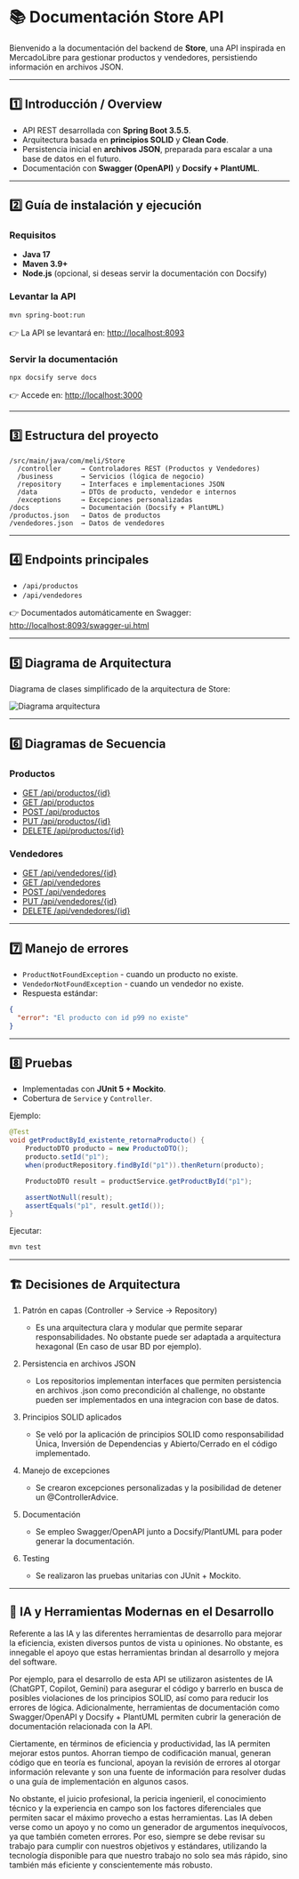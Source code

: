 # 📚 Documentación Store API

Bienvenido a la documentación del backend de **Store**, una API inspirada en MercadoLibre para gestionar productos y vendedores, persistiendo información en archivos JSON.

---

## 1️⃣ Introducción / Overview
- API REST desarrollada con **Spring Boot 3.5.5**.  
- Arquitectura basada en **principios SOLID** y **Clean Code**.  
- Persistencia inicial en **archivos JSON**, preparada para escalar a una base de datos en el futuro.  
- Documentación con **Swagger (OpenAPI)** y **Docsify + PlantUML**.

---

## 2️⃣ Guía de instalación y ejecución

### Requisitos
- **Java 17**
- **Maven 3.9+**
- **Node.js** (opcional, si deseas servir la documentación con Docsify)

### Levantar la API
```bash
mvn spring-boot:run
```
👉 La API se levantará en: [http://localhost:8093](http://localhost:8093)

### Servir la documentación
```bash
npx docsify serve docs
```
👉 Accede en: [http://localhost:3000](http://localhost:3000)

---

## 3️⃣ Estructura del proyecto 

```
/src/main/java/com/meli/Store
  /controller     → Controladores REST (Productos y Vendedores)
  /business       → Servicios (lógica de negocio)
  /repository     → Interfaces e implementaciones JSON
  /data           → DTOs de producto, vendedor e internos
  /exceptions     → Excepciones personalizadas
/docs             → Documentación (Docsify + PlantUML)
/productos.json   → Datos de productos
/vendedores.json  → Datos de vendedores
```

---

## 4️⃣ Endpoints principales

- `/api/productos`
- `/api/vendedores`

👉 Documentados automáticamente en Swagger:  
[http://localhost:8093/swagger-ui.html](http://localhost:8093/swagger-ui.html)

---

## 5️⃣ Diagrama de Arquitectura

Diagrama de clases simplificado de la arquitectura de Store:

![Diagrama arquitectura](https://www.plantuml.com/plantuml/svg/TPDDJWCn38Nt8-KELbTbqHu1TQ2RTaD54NihuwA8D1aI1ma1TsUKJkUdCLk_vy_sYxA9Z87JsQgA3Lk2EdmamwGv1OHepgqr9wEnGJYo3wGgLRMet_6DO54VTh1yz8w3jvR2tGA-LGMWBSO8X-2Rf7cKH-cLN4ED3rFjTqP-ID4uwgpB8uLFeqbazre97eGvTOkCK6kTmS_K-cYwcxwkREEOmWarmQuVC7fkzEkWkU6on3vw9_QFijHUhYgTxBSlJ-MzkPW1HUgmMjqNUPKFa6r5V0ElhsIN5CvDvyKdNQagCHvOhtzaiXnNxvSdJABAY_pp89Fm1fiCt7JL_4N-0000)

---

## 6️⃣ Diagramas de Secuencia

### Productos
- [GET /api/productos/{id}](https://www.plantuml.com/plantuml/svg/TP3F2i8m3CRlXRv3ZegC3OyxoF0FCZnCT2ymrYY5seuk4uRuxXRjdBBjbdnyloHVafeAIyrDSKQI5C9-bqDOL3Aih15DIQOE7r8yEUEiS9s5ZPAe2Jdp1GGhE7wy6wF96gNGGZmzQ6Zk9vpHtcM93hyYUMtTfc8cnVnBTYQ7fLuwOMLgwSvh7NgHMlJGY2KOM-W5iyspuQQ9Z6FCRow7TL-AOHb5a1rWyKybgCNx_Iy0)  
- [GET /api/productos](https://www.plantuml.com/plantuml/svg/TP5D2u9048Rl2_iVvbY47tIK4CCYei0eRz51T8g5pPNTCUZVjvMMeDw6TzvdFYD3cQRwBZaZGH9Xiqx1oohXLLeLTKxASCPPPWCDiHHO4dBM1E24SFZQObMILbAYXc2mHj_tXq-e7o97IzwGbb8sifbCVrnhiT2saOvOAIFiN4yBNaLPMF9D3EITeLvxOMZHg6gL9c6_sSX-usHtFGktTmfWxlkGx606vmxdkkw5imZBulE05m00)  
- [POST /api/productos](https://www.plantuml.com/plantuml/svg/TP512eCm44NtWTnXbfOYIfT2Ys0tfOj8jGT8pIm2gGb95BnzGnknHRlAaFp_9d-cT9vRFpmL9LvwXL2pfeMC6vaPgyNGUUqeeOI7maAb9FOUAOa5f2UeFx9AzzvgfT12iGM1vA75T8ngVMxPZfArTm4sQ4VPOQ1r5hb7Pkz6X3C-9pDvmSoEmBZ4gniQxMJu-XGuZe_uRTiGfLlzHot5kic_w4l0pNp1DW-lW4EU0xl2_jTLOY_U6ta1)  
- [PUT /api/productos/{id}](https://www.plantuml.com/plantuml/svg/TP7V2e8m58Vl1tk7Ssb4A5qAXM0tqOLI-W3BdOl1ScERWaJltgY9XNgrV-VxpdvRPXqphdj8Ifnm4g6iAuYP5h4sYdUDKpP-2lwYX1BcLmPoAR1rI4cOmEu8vRSsLwqpIaeqaAw98BehFXm2eKvLiQ5apa_I6vfUDEYDZK7ci32rvduCnz6edpGZuHtdi7L5hQpmrn-ynx8UVx65ejrI_ru9Fc-o5dyAk9ZFO-C3fh1F4YWkiFsdCcpvvsVU)  
- [DELETE /api/productos/{id}](https://www.plantuml.com/plantuml/svg/dP9HIyCm4CVV2_qEnvuK6Isofpt8SAim52UwBr2Q4m-oN4ckSqFyxbxNrYfMsSn3I2x_t-L_byo2v5wgZOqZ8R48Y-mkMsUGv2KbfMTJ5S8XUIFp7aTnbElEmzmIEi4uQXSmleA7HZjd9vwjHG_JFtFzrFT9dj1lgK3DOD2YO1i-8tF-2NOQfPPjw15B3gG6zqe-apFN-wLfeDmAT0u0TnHgzw1ZW1qF6Ma3l5Yl6l186qq1ZObJxjiocU6BVkdrwlQR_6jVbUWUQWgNQQfQk81HPcb3BZVSTwP-cb4SeGtO1zt_EkOgQq-gG5uyltOdzomtN3cJxGeiXTWTLzqadO2YS62ra7gQwNpuu1y0)  

### Vendedores
- [GET /api/vendedores/{id}](https://www.plantuml.com/plantuml/svg/VP7D2i8m48JlWRp37XKfBHvxa68LAHuAMhoNPfM5c9Gq5ehuxWPfQ8NeBHdcc_tBEbiR-xXBpYnPYN3OLn3NBSKzAe526-pY9uaNPvpLZTK6saceB78sFY3Qm6KqvrfPewL40-cVg81z5d96qrE3Bk66relReH0B4ii9zZP75buxOQixSbqEZhwI4XCMyaJ1gbxPLMMWsgzfWzHyG0VwZQMmJX8eZx3wnZBt-TpY3G00)  
- [GET /api/vendedores](https://www.plantuml.com/plantuml/svg/VT4z2y8m40RWFP3_SACY_S2nIAbK4L4eQEaY3gKz9H2Jafu5_xrHMkqGtSBnFhdS9McfD7I_ISv8a4JOh7C8oaO47QeQQssmvOopiY9j89K25I5d_G6y68e-bsf5Hak91YBtBOxao1_HTA92Ywz8IocBZvnCltP8MRWTQWTiT2li-nuMNuIghNuPLy1pTjoBbXP3UPLdiQFXhr7_sF6WbWzBYs0UXf3jO0Qd4VHz_ynPOWllxtW2)  
- [POST /api/vendedores](https://www.plantuml.com/plantuml/svg/TP4_2y8m4CNtGBx3ZHMH5iU2KgYBE4HiTO_D3O7Ob4iCzDiRf84ASSgVU--NUvV6UKd-_JASUUqDmbLqFPHoqcN0KQ6oX8uppkJWBK5hD8uUELisi3l2Oz6rTlHaZK62Eek1ucdLV4ZwKoysd6NSAsQ75FI04JWGIe-2xfEAQweNYRuY9K_4dDFT3IVhT4mmHvIJ0TV6d6gNRI9OhJ8F_Hl2Aca-Q3IcGTQmhoeG5zZ-sffu-7xF1m00)  
- [PUT /api/vendedores/{id}](https://www.plantuml.com/plantuml/svg/TP712i8m38RlXRv3ZXCP6nu7oc1UnCD4D-zrpQ5Grz7MmX3VtI8hLEXERPFyN_AdjR5CszTJKcA5bGYNleE2JQ9mE7BaIgCfte9_AA643LPfQAJ0qI8bomNo0zoNuaQDLYifKKErYeBieVYy3vfZrsueIH0YxWsr4mDwwA2HMMnrFt5_XdmMMaIaeF6OKuXTSL96U1UpHndcC1QcglBa44u9dcYqjeZ8QTge5uPbLh0hIsZFiFsNrVxn-wOl)  
- [DELETE /api/vendedores/{id}](https://www.plantuml.com/plantuml/svg/dLJ1Qi904Bq7yW-39wNOIF4aHMmr1QdKqahl8Jkb0-jEsDrOfVJVkp5PenX5cyCIPjwRzsPss96nYRRvKeQ19IiH9l4iNiGG9Hb5ArG21MiqqG-9tp08WoIrh64i2PN5CAX-e3k4ZmeyPcKrIuaQ1kUhDJ3swhoZNb6AheX0YHPzl4sYKtCzoX6dFlQ66HjoFZUE_4bAF6wcegGbqeBt0RWcKpG1xciYTnlT-CXaCIy6Kf2RpBng5dbgZxmyIDdkL9h7c6R9cVDvNu7PwGwzi6JE8AiI1XB3AIM2JPcznbevuxQlTRkTbYzoiT4LaoXfBdLkEerNLNdOILz-9wNk2RbJkpb_FYJihw7Z-DKUm5slvy1m0wrOqfAKct2zHCKgmmPCRkgBQ8K1IeCrIF4_bqtbKbxPbltI_BrBlR1zubo9U9rYPedLXJttUtrmNDYINJl5CNBdzgNu0m00)  

---

## 7️⃣ Manejo de errores

- `ProductNotFoundException` - cuando un producto no existe.  
- `VendedorNotFoundException` - cuando un vendedor no existe.  
- Respuesta estándar:
```json
{
  "error": "El producto con id p99 no existe"
}
```

---

## 8️⃣ Pruebas

- Implementadas con **JUnit 5 + Mockito**.  
- Cobertura de `Service` y `Controller`.  

Ejemplo:
```java
@Test
void getProductById_existente_retornaProducto() {
    ProductoDTO producto = new ProductoDTO();
    producto.setId("p1");
    when(productRepository.findById("p1")).thenReturn(producto);

    ProductoDTO result = productService.getProductById("p1");

    assertNotNull(result);
    assertEquals("p1", result.getId());
}
```

Ejecutar:
```bash
mvn test
```
---

## 🏗️ Decisiones de Arquitectura

1. Patrón en capas (Controller → Service → Repository) 

    - Es una arquitectura clara y modular que permite separar responsabilidades. No obstante puede ser adaptada a arquitectura hexagonal (En caso de usar BD por ejemplo).

2. Persistencia en archivos JSON 

    - Los repositorios implementan interfaces que permiten persistencia en archivos .json como precondición al challenge, no obstante pueden ser implementados en una integracion con base de datos.

3. Principios SOLID aplicados

    - Se veló por la aplicación de principios SOLID como responsabilidad Única, Inversión de Dependencias y Abierto/Cerrado en el código implementado.

4. Manejo de excepciones

    - Se crearon excepciones personalizadas y la posibilidad de detener un @ControllerAdvice.

5. Documentación

    - Se empleo Swagger/OpenAPI junto a Docsify/PlantUML para poder generar la documentación.

6. Testing

    - Se realizaron las pruebas unitarias con JUnit + Mockito.

---

## 🤖 IA y Herramientas Modernas en el Desarrollo

Referente a las IA y las diferentes herramientas de desarrollo para mejorar la eficiencia, existen diversos puntos de vista u opiniones. No obstante, es innegable el apoyo que estas herramientas brindan al desarrollo y mejora del software.

Por ejemplo, para el desarrollo de esta API se utilizaron asistentes de IA (ChatGPT, Copilot, Gemini) para asegurar el código y barrerlo en busca de posibles violaciones de los principios SOLID, así como para reducir los errores de lógica. Adicionalmente, herramientas de documentación como Swagger/OpenAPI y Docsify + PlantUML permiten cubrir la generación de documentación relacionada con la API.

Ciertamente, en términos de eficiencia y productividad, las IA permiten mejorar estos puntos. Ahorran tiempo de codificación manual, generan código que en teoría es funcional, apoyan la revisión de errores al otorgar información relevante y son una fuente de información para resolver dudas o una guía de implementación en algunos casos.

No obstante, el juicio profesional, la pericia ingenieril, el conocimiento técnico y la experiencia en campo son los factores diferenciales que permiten sacar el máximo provecho a estas herramientas. Las IA deben verse como un apoyo y no como un generador de argumentos inequívocos, ya que también cometen errores. Por eso, siempre se debe revisar su trabajo para cumplir con nuestros objetivos y estándares, utilizando la tecnología disponible para que nuestro trabajo no solo sea más rápido, sino también más eficiente y conscientemente más robusto.
